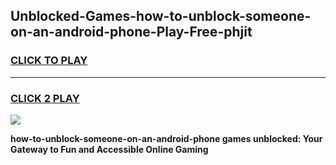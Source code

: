 
## Unblocked-Games-how-to-unblock-someone-on-an-android-phone-Play-Free-phjit
<h3>
<a href="https://premium76.site?title=how-to-unblock-someone-on-an-android-phone&ref=21A">CLICK TO PLAY</a></h3>
<hr>

<h3>
<a href="https://premium76.site?title=how-to-unblock-someone-on-an-android-phone&ref=21A">CLICK 2 PLAY</a>
  
</h3>

<a href="https://premium76.site?title=how-to-unblock-someone-on-an-android-phone&ref=21A"><img src="https://clearcache.store/games.png"></a>


**how-to-unblock-someone-on-an-android-phone games unblocked: Your Gateway to Fun and Accessible Online Gaming**
